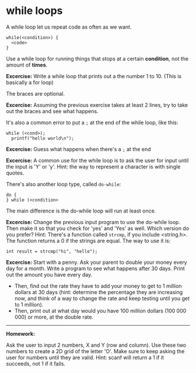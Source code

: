 # while loops #

A while loop let us repeat code as often as we want.

```
while(<condition>) {
  <code>
}
```

Use a while loop for running things that stops at a certain **condition**, not the amount of **times**.

**Excercise:** Write a while loop that prints out a the number 1 to 10. (This is basically a for loop)

The braces are optional.

**Excercise:** Assuming the previous exercise takes at least 2 lines, try to take out the braces and see what happens.

It's also a common error to put a `;` at the end of the while loop, like this:

```
while (<cond>);
  printf("hello world\n");
```

**Excercise:** Guess what happens when there's a `;` at the end

**Excercise:** A common use for the while loop is to ask the user for input until the input is 'Y' or 'y'. Hint: the way to represent a character is with single quotes.

There's also another loop type, called `do-while`:

```
do {
} while (<condition>
```

The main difference is the do-while loop will run at least once.

**Excercise:** Change the previous input program to use the do-while loop. Then make it so that you check for 'yes' and 'Yes' as well. Which version do you prefer? Hint: There's a function called `strcmp`, if you include <string.h>. The function returns a 0 if the strings are equal. The way to use it is:

```
int result = strcmp("hi", "hello");
```

**Excercise:** Start with a penny. Ask your parent to double your money every day for a month. Write a program to see what happens after 30 days. Print out the amount you have every day. 
  * Then, find out the rate they have to add your money to get to 1 million dollars at 30 days (hint: determine the percentage they are increasing now, and think of a way to change the rate and keep testing until you get to 1 million).
  * Then, print out at what day would you have 100 million dollars (100 000 000) or more, at the double rate.
---

**Homework:** 

Ask the user to input 2 numbers, X and Y (row and column). Use these two numbers to create a 2D grid of the letter 'O'. Make sure to keep asking the user for numbers until they are valid. Hint: scanf will return a 1 if it succeeds, not 1 if it fails.
